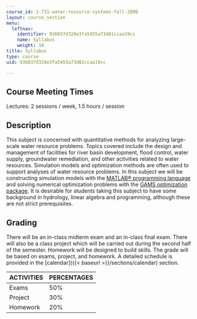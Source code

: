 ```yaml
---
course_id: 1-731-water-resource-systems-fall-2006
layout: course_section
menu:
  leftnav:
    identifier: 936037d320e3fa5455a73d81ccaa19cc
    name: Syllabus
    weight: 10
title: Syllabus
type: course
uid: 936037d320e3fa5455a73d81ccaa19cc

---
```


Course Meeting Times
--------------------

Lectures: 2 sessions / week, 1.5 hours / session

Description
-----------

This subject is concerned with quantitative methods for analyzing large-scale water resource problems. Topics covered include the design and management of facilities for river basin development, flood control, water supply, groundwater remediation, and other activities related to water resources. Simulation models and optimization methods are often used to support analyses of water resource problems. In this subject we will be constructing simulation models with the [MATLAB® programming language](http://www.mathworks.com/support/) and solving numerical optimization problems with the [GAMS optimization package](http://www.gams.com/). It is desirable for students taking this subject to have some background in hydrology, linear algebra and programming, although these are not strict prerequisites.

Grading
-------

There will be an in-class midterm exam and an in-class final exam. There will also be a class project which will be carried out during the second half of the semester. Homework will be designed to build skills. The grade will be based on exams, project, and homework. A detailed schedule is provided in the [calendar]({{< baseurl >}}/sections/calendar) section.

| ACTIVITIES | PERCENTAGES |
| --- | --- |
| Exams | 50% |
| Project | 30% |
| Homework | 20%
